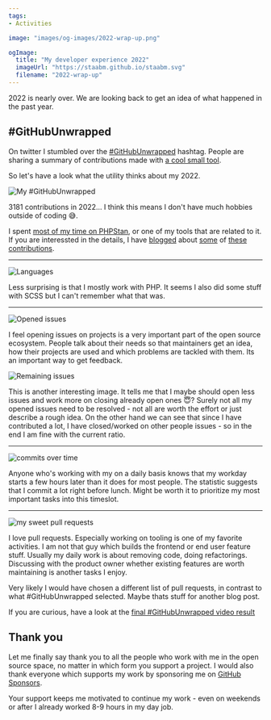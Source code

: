 ```yaml
---
tags:
- Activities

image: "images/og-images/2022-wrap-up.png"

ogImage:
  title: "My developer experience 2022"
  imageUrl: "https://staabm.github.io/staabm.svg"
  filename: "2022-wrap-up"
---
```


2022 is nearly over. We are looking back to get an idea of what happened in the past year.

## #GitHubUnwrapped

On twitter I stumbled over the [#GitHubUnwrapped](https://twitter.com/search?q=%23GitHubUnwrapped) hashtag.
People are sharing a summary of contributions made with [a cool small tool](https://www.githubunwrapped.com/).

So let's have a look what the utility thinks about my 2022.

![My #GitHubUnwrapped](https://user-images.githubusercontent.com/120441/208689801-aef3c9d6-e85c-4603-a3a5-13e4cc17aec5.png)

3181 contributions in 2022… I think this means I don't have much hobbies outside of coding 😅.

I spent [most of my time on PHPStan](https://github.com/phpstan/phpstan-src/pulls?q=is%3Apr+sort%3Aupdated-desc+author%3Astaabm+), or one of my tools that are related to it.
If you are interessted in the details, I have [blogged](https://staabm.github.io/archive.html#phpstan) about [some](https://staabm.github.io/archive.html#phpstan-dba) of [these](https://staabm.github.io/archive.html#rexstan) [contributions](https://staabm.github.io/archive.html#redaxo).

----

![Languages](https://user-images.githubusercontent.com/120441/208691333-a4c449dc-e6f7-4141-a543-521061daeb3f.png)

Less surprising is that I mostly work with PHP. It seems I also did some stuff with SCSS but I can't remember what that was.

----

![Opened issues](https://user-images.githubusercontent.com/120441/208691921-ea8658c0-fdb6-407c-9c4f-96192f7b0f3a.png)

I feel opening issues on projects is a very important part of the open source ecosystem.
People talk about their needs so that maintainers get an idea, how their projects are used and which problems are tackled with them.
Its an important way to get feedback.

![Remaining issues](https://user-images.githubusercontent.com/120441/208693092-87255f65-1d77-45d6-9797-dc96870f3da5.png)

This is another interesting image. It tells me that I maybe should open less issues and work more on closing already open ones 😇?
Surely not all my opened issues need to be resolved - not all are worth the effort or just describe a rough idea.
On the other hand we can see that since I have contributed a lot, I have closed/worked on other people issues - so in the end I am fine with the current ratio.

----

![commits over time](https://user-images.githubusercontent.com/120441/208694628-68f9e69c-1944-4731-91df-30b2b6584466.png)

Anyone who's working with my on a daily basis knows that my workday starts a few hours later than it does for most people.
The statistic suggests that I commit a lot right before lunch. Might be worth it to prioritize my most important tasks into this timeslot.

----

![my sweet pull requests](https://user-images.githubusercontent.com/120441/208695627-bd74594e-2042-4cb2-9b25-14ce6115a9f7.png)

I love pull requests. Especially working on tooling is one of my favorite activities. I am not that guy which builds the frontend or end user feature stuff.
Usually my daily work is about removing code, doing refactorings. Discussing with the product owner whether existing features are worth maintaining is another tasks I enjoy.

Very likely I would have chosen a different list of pull requests, in contrast to what #GitHubUnwrapped selected. Maybe thats stuff for another blog post.

If you are curious, have a look at the [final #GitHubUnwrapped video result](https://www.githubunwrapped.com/staabm)

## Thank you

Let me finally say thank you to all the people who work with me in the open source space, no matter in which form you support a project.
I would also thank everyone which supports my work by sponsoring me on [GitHub Sponsors](https://github.com/sponsors/staabm).

Your support keeps me motivated to continue my work - even on weekends or after I already worked 8-9 hours in my day job.
